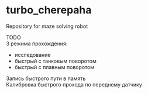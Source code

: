 # turbo_cherepaha
Repository for maze solving robot

TODO  
3 режима прохождения:  
- исследование
- быстрый с танковым поворотом
- быстрый с плавным поворотом

Запись быстрого пути в память  
Калибровка быстрого прохода по переднему датчику  
